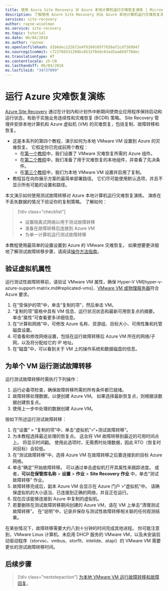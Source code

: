 ```yaml
---
title: 使用 Azure Site Recovery 对 Azure 本地计算机运行灾难恢复演练 | Microsoft 文档
description: 了解使用 Azure Site Recovery 对从 Azure 本地计算机运行灾难恢复演练的相关信息
services: site-recovery
author: rayne-wiselman
ms.service: site-recovery
ms.topic: tutorial
ms.date: 06/04/2018
ms.author: raynew
ms.openlocfilehash: d1b6dec122672e4f6260105f7b50af2cd7369947
ms.sourcegitcommit: c722760331294bc8532f8ddc01ed5aa8b9778dec
ms.translationtype: HT
ms.contentlocale: zh-CN
ms.lasthandoff: 06/04/2018
ms.locfileid: "34737099"
---
```

# <a name="run-a-disaster-recovery-drill-to-azure"></a>运行 Azure 灾难恢复演练

[Azure Site Recovery](site-recovery-overview.md) 通过在计划内和计划外中断期间使商业应用程序保持启动和运行状态，有助于实施业务连续性和灾难恢复 (BCDR) 策略。 Site Recovery 管理并安排本地计算机和 Azure 虚拟机 (VM) 的灾难恢复，包括复制、故障转移和恢复。

- 这是本系列的第四个教程，演示如何为本地 VMware VM 设置到 Azure 的灾难恢复。 它假定你已完成前两个教程：
    - 在[第一个教程](tutorial-prepare-azure.md)中，我们设置了 VMware 灾难恢复所需的 Azure 组件。
    - 在[第二个教程](vmware-azure-tutorial-prepare-on-premises.md)中，我们准备了用于灾难恢复的本地组件，并查看了先决条件。
    - 在[第三个教程](vmware-azure-tutorial.md)中，我们为本地 VMware VM 设置并启用了复制。
- 教程旨在向你展示方案的最简单部署路径。 它们尽可能使用默认选项，并且不显示所有可能的设置和路径。 


本文演示如何使用测试故障转移对 Azure 本地计算机运行灾难恢复演练。 演练在不丢失数据的情况下验证你的复制策略。 了解如何：

> [!div class="checklist"]
> * 设置隔离式网络以用于测试故障转移
> * 准备在故障转移后连接到 Azure VM
> * 为单一计算机运行测试故障转移

本教程使用最简单的设置设置到 Azure 的 VMware 灾难恢复。 如果想要更详细地了解测试故障转移步骤，请阅读[操作方法指南](site-recovery-test-failover-to-azure.md)。

## <a name="verify-vm-properties"></a>验证虚拟机属性

运行测试性故障转移前，请验证 VMware VM 属性，确保 Hyper-V VM[hyper-v-azure-support-matrix.md#replicated-vms]、[VMware VM 或物理服务器](vmware-physical-azure-support-matrix.md#replicated-machines)符合 Azure 要求。

1. 在“受保护的项”中，单击“复制的项”，然后单击 VM。
2. “复制的项”窗格中具有 VM 信息、运行状况状态和最新可用恢复点的摘要。 单击“属性”可查看更多详细信息。
3. 在“计算和网络”中，可修改 Azure 名称、资源组、目标大小、可用性集和托管磁盘设置。
4. 可查看和修改网络设置，包括在运行故障转移后 Azure VM 所在的网络/子网，以及将分配给它的 IP 地址。
5. 在“磁盘”中，可以看到关于 VM 上的操作系统和数据磁盘的信息。

## <a name="run-a-test-failover-for-a-single-vm"></a>为单个 VM 运行测试故障转移

运行测试故障转移时需执行下列操作：

1. 运行必备项检查，确保故障转移所需的所有条件都已就绪。
2. 故障转移处理数据，以便创建 Azure VM。 如果选择最新恢复点，则根据该数据创建恢复点。
3. 使用上一步中处理的数据创建 Azure VM。

按如下所述运行测试故障转移：

1. 在“设置” > “复制的项”中，单击“虚拟机”>“+测试故障转移”。
2. 为本教程选择最近处理的恢复点。 这会将 VM 故障转移到最近的可用时间点上。 将显示时间戳。 使用此选项时，无需费时处理数据，因此 RTO（恢复时间目标）会较低。
3. 在“测试故障转移”中，选择 Azure VM 在故障转移之后要连接到的目标 Azure 网络。
4. 单击“确定”开始故障转移。 可以通过单击虚拟机打开其属性来跟踪进度。 或者，**可以在保管库名称** > **设置** > **作业** >
   **Site Recovery 作业** 中，单击“测试故障转移” 作业。
5. 故障转移完成后，副本 Azure VM 会显示在 Azure 门户 >“虚拟机”中。 请确保虚拟机的大小适当、已连接到正确的网络，并且正在运行。
6. 现在应该能够连接到 Azure 中复制的虚拟机。
7. 若要删除在测试故障转移期间创建的 Azure VM，请在 VM 上单击“清理测试故障转移”。 在“说明”中，记录并保存与测试性故障转移相关联的任何观测结果。

在某些情况下，故障转移需要大约八到十分钟的时间完成其他进程。 你可能注意到，VMware Linux 计算机、未启用 DHCP 服务的 VMware VM，以及未安装启动驱动程序（storvsc、vmbus、storflt、intelide、atapi）的 VMware VM 需要更长的测试故障转移时间。

## <a name="next-steps"></a>后续步骤

> [!div class="nextstepaction"]
> [为本地 VMware VM 运行故障转移和故障回复](vmware-azure-tutorial-failover-failback.md)。
